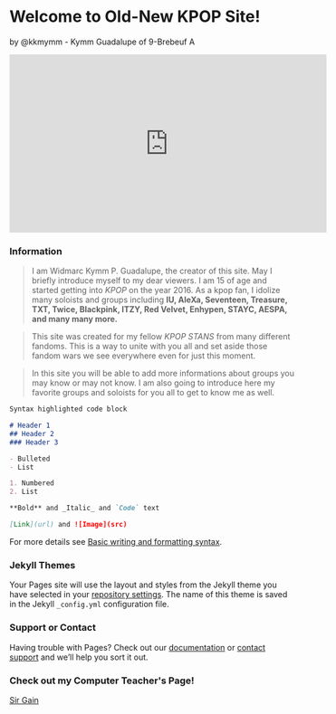 # Welcome to Old-New KPOP Site!
by @kkmymm - Kymm Guadalupe of 9-Brebeuf A

<iframe width="560" height="315" src="https://www.youtube.com/embed/grG41kS4MUA" title="YouTube video player" frameborder="0" allow="accelerometer; autoplay; clipboard-write; encrypted-media; gyroscope; picture-in-picture" allowfullscreen></iframe>

### Information

> I am Widmarc Kymm P. Guadalupe, the creator of this site. May I briefly introduce myself to my dear viewers. I am 15 of age and started getting into *KPOP* on the year 2016. As a kpop fan, I idolize many soloists and groups including **IU, AleXa, Seventeen, Treasure, TXT, Twice, Blackpink, ITZY, Red Velvet, Enhypen, STAYC, AESPA, and many many more.** 

> This site was created for my fellow *KPOP STANS* from many different fandoms. This is a way to unite with you all and set aside those fandom wars we see everywhere even for just this moment. 

> In this site you will be able to add more informations about groups you may know or may not know. I am also going to introduce here my favorite groups and soloists for you all to get to know me as well.

```markdown
Syntax highlighted code block

# Header 1
## Header 2
### Header 3

- Bulleted
- List

1. Numbered
2. List

**Bold** and _Italic_ and `Code` text

[Link](url) and ![Image](src)
```

For more details see [Basic writing and formatting syntax](https://docs.github.com/en/github/writing-on-github/getting-started-with-writing-and-formatting-on-github/basic-writing-and-formatting-syntax).

### Jekyll Themes

Your Pages site will use the layout and styles from the Jekyll theme you have selected in your [repository settings](https://github.com/kkmymm/kkmymm.github.io/settings/pages). The name of this theme is saved in the Jekyll `_config.yml` configuration file.

### Support or Contact

Having trouble with Pages? Check out our [documentation](https://docs.github.com/categories/github-pages-basics/) or [contact support](https://support.github.com/contact) and we’ll help you sort it out.

### Check out my Computer Teacher's Page!

[Sir Gain](https://641n.github.io/)
